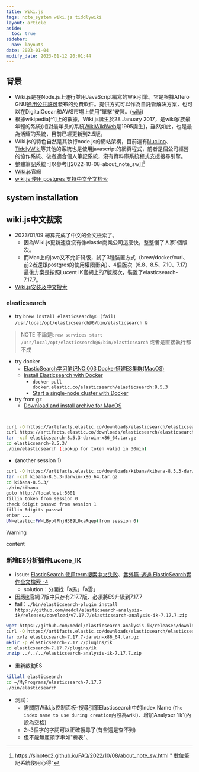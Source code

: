 ```yaml
---
title: Wiki.js
tags: note_system wiki.js tiddlywiki
layout: article
aside:
  toc: true
sidebar:
  nav: layouts
date: 2023-01-04
modify_date: 2023-01-12 20:01:44
---
```


## 背景

- Wiki.js是在Node.js上運行並用JavaScript編寫的Wiki引擎。它是根據Affero GNU[通用公共許可][gnu]發布的免費軟件。提供方式可以作為自託管解決方案，也可以在DigitalOcean和AWS市場上使用“單擊”安裝。([wiki][cmp])
- 根據wikipedia[^1]上的數據，Wiki.js誕生於28 January 2017，是wiki家族最年輕的系統(相對最年長的系統[WikiWikiWeb][WikiWikiWeb]是1995誕生)，雖然如此，也是最為活耀的系統，目前已經更新到2.5版。
- Wiki.js的特色自然是其執行node.js的網站架構，目前還有[Nuclino][Nuclino]、[TiddlyWiki][TiddlyWiki]等其他的系統也是使用javascript的網頁程式，前者是個公司經營的協作系統、後者適合個人筆記系統，沒有資料庫系統程式支援搜尋引擎。
- 整體筆記系統可以參考[[2022-10-08-about_note_sw]][^2]
- [Wiki.js官網][wikijs_official]
- [wiki.js 使用 postgres 支持中文全文检索](https://zhuanlan.zhihu.com/p/335359081)

## system installation

## wiki.js中文搜索

- 2023/01/09 總算完成了中文的全文檢索了。
  - 因為Wiki.js更新速度沒有像elastic商業公司這麼快，整整慢了人家1個版次。
  - 而Mac上的java又不允許降版，試了3種裝置方式（brew/docker/curl、前2者還跟postgres的使用權限衝突）、4個版次（6.8、8.5、7.10、7.17）最後方案是按照Lucent IK官網上的7版版次，裝置了elasticsearch-7.17.7。
- [Wiki.js安装及中文搜索](https://www.bilibili.com/read/cv16951722)

### elasticsearch

- try `brew install elasticsearch@6 (fail)`
`/usr/local/opt/elasticsearch@6/bin/elasticsearch &`

> NOTE
> 不論是`brew services start /usr/local/opt/elasticsearch@6/bin/elasticsearch`
> 或者是直接執行都不成

- try docker
  - [ElasticSearch学习笔记NO.003 Docker搭建ES集群(MacOS)](https://www.modb.pro/db/397142)
  - [Install Elasticsearch with Docker](https://www.elastic.co/guide/en/elasticsearch/reference/current/docker.html)
    - `docker pull docker.elastic.co/elasticsearch/elasticsearch:8.5.3`
    - [Start a single-node cluster with Docker](https://www.elastic.co/guide/en/elasticsearch/reference/current/docker.html#docker-cli-run-dev-mode)
- try from gz
  - [Download and install archive for MacOS](https://www.elastic.co/guide/en/elasticsearch/reference/current/targz.html)
```bash


curl -O https://artifacts.elastic.co/downloads/elasticsearch/elasticsearch-8.5.3-darwin-x86_64.tar.gz
curl https://artifacts.elastic.co/downloads/elasticsearch/elasticsearch-8.5.3-darwin-x86_64.tar.gz.sha512 | shasum -a 512 -c - 
tar -xzf elasticsearch-8.5.3-darwin-x86_64.tar.gz
cd elasticsearch-8.5.3/ 
./bin/elasticsearch (lookup for token valid in 30min)
```

- (another session 1)

```bash
curl -O https://artifacts.elastic.co/downloads/kibana/kibana-8.5.3-darwin-x86_64.tar.gz
tar -xzf kibana-8.5.3-darwin-x86_64.tar.gz
cd kibana-8.5.3/
./bin/kibana
goto http://localhost:5601
fillin token from session 0
check 6digit passwd from session 1
fillin 6digits passwd
enter ...
UN=elastic;PW=LByolFhjH389L0xaRqep(from session 0)
```

> [!WARNING]
> content
> 

### 新增ES分析插件Lucene_IK

- issue: [ElasticSearch 使用term搜索中文失败](https://blog.csdn.net/wyj180/article/details/105285142)、[番外篇-透過 ElasticSearch實作全文檢索 -4](https://ithelp.ithome.com.tw/articles/10236250)
  - solution：分開找「a馬」「a雲」
- 因應[ik][ik]官網 7版中只存有7.17.7版、必須將ES升級到7.17.7
- fail：`./bin/elasticsearch-plugin install https://github.com/medcl/elasticsearch-analysis-ik/releases/download/v7.17.7/elasticsearch-analysis-ik-7.17.7.zip` 

```bash
wget https://github.com/medcl/elasticsearch-analysis-ik/releases/download/v7.17.7/elasticsearch-analysis-ik-7.17.7.zip
curl -O https://artifacts.elastic.co/downloads/elasticsearch/elasticsearch-7.17.7-darwin-x86_64.tar.gz
tar xvfz elasticsearch-7.17.7-darwin-x86_64.tar.gz
mkdir -p elasticsearch-7.17.7/plugins/ik
cd elasticsearch-7.17.7/plugins/ik
unzip ../../../elasticsearch-analysis-ik-7.17.7.zip
```

- 重新啟動ES

```bash
killall elasticsearch
cd ~/MyPrograms/elasticsearch-7.17.7
./bin/elasticsearch
```

- 測試：
  - 需關閉Wiki.js控制面板-搜尋引擎Elasticsearch中的Index Name (`The index name to use during creation`內設為wiki)、增加Analyser 'ik'(內設為空格)
  - 2~3個字的字詞可以正確搜尋了(有些還是查不到)
  - 但不能無厘頭字串如"析表"、



[ik]: https://github.com/medcl/elasticsearch-analysis-ik/tags?after=v8.3.1 "IK Analysis for Elasticsearch, The IK Analysis plugin integrates Lucene IK analyzer (http://code.google.com/p/ik-analyzer/) into elasticsearch, support customized dictionary."

[^2]: https://sinotec2.github.io/FAQ/2022/10/08/about_note_sw.html " 數位筆記系統使用心得"


[TiddlyWiki]: https://en.wikipedia.org/wiki/TiddlyWiki "TiddlyWiki is a personal wiki and a non-linear notebook for organising and sharing complex information. It is an open-source single page application wiki in the form of a single HTML file that includes CSS, JavaScript, embedded files such as images, and the text content. It is designed to be easy to customize and re-shape depending on application. It facilitates re-use of content by dividing it into small pieces called Tiddlers."
[Nuclino]: https://en.wikipedia.org/wiki/Nuclino "Nuclino is a cloud-based team collaboration software which allows teams to collaborate and share information in real time.[2][3] It was founded in Munich, Germany in 2015.[4] Some notable features include a WYSIWYG collaborative real-time editor and a visual representation of a team's knowledge in a graph. In addition to its web-based and desktop application, in 2018, Nuclino launched a free mobile app for Android and iOS."
[WikiWikiWeb]: https://zh.wikipedia.org/wiki/WikiWikiWeb "WikiWikiWeb是第一個用戶可編輯的維基網站，於1995年3月25日由其發明者程序員沃德·坎寧安與Portland Pattern Repository網站一起討論軟件設計模式後推出。WikiWikiWeb這個名字最初也是於運行這個網站的維基軟件名稱。這個維基軟件用Perl編程語言編寫，後更名為“WikiBase”。WikiWikiWeb是由坎寧安在1994年開發的，目的是方便程序員之間的思想交流。這個概念是基於坎寧安在20世紀80年代後期編寫HyperCard堆程式時想到的"
[gnu]: https://en.wikipedia.org/wiki/GNU_Affero_General_Public_License "GNU Affero General Public License"
[cmp]: https://en.wikipedia.org/wiki/Comparison_of_wiki_software "Comparison of wiki software"
[wikijs_official]: https://js.wiki/ "The most powerful and extensible open source Wiki software, Make documentation a joy to write using Wiki.js's beautiful and intuitive interface!"
